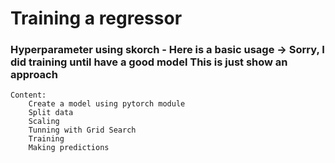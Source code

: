 # Training a regressor

### Hyperparameter using skorch - Here is a basic usage -> Sorry, I did training until have a good model This is just show an approach 

    Content:
        Create a model using pytorch module
        Split data
        Scaling
        Tunning with Grid Search
        Training
        Making predictions
         
